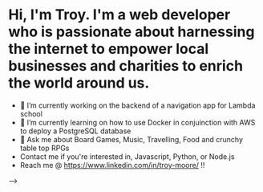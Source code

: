 # Hi, I'm Troy. I'm a web developer who is passionate about harnessing the internet to empower local businesses and charities to enrich the world around us. 

- 🔭 I’m currently working on the backend of a navigation app for Lambda school
- 🌱 I’m currently learning on how to use Docker in conjuinction with AWS to deploy a PostgreSQL database
- 💬 Ask me about Board Games, Music, Travelling, Food and crunchy table top RPGs 
- Contact me if you're interested in, Javascript, Python, or Node.js
- Reach me @ https://www.linkedin.com/in/troy-moore/ !!


-->
